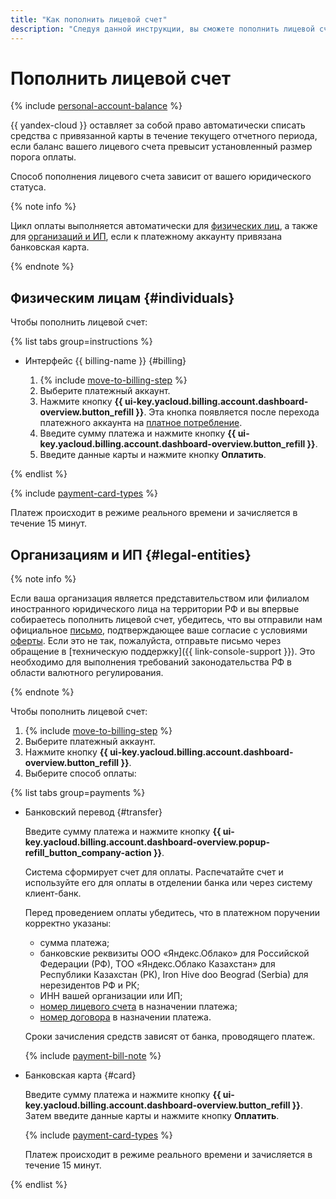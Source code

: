 ```yaml
---
title: "Как пополнить лицевой счет"
description: "Следуя данной инструкции, вы сможете пополнить лицевой счет."
---
```


# Пополнить лицевой счет

{% include [personal-account-balance](../_includes/personal-account-balance.md) %}

{{ yandex-cloud }} оставляет за собой право автоматически списать средства с привязанной карты в течение текущего отчетного периода, если баланс вашего лицевого счета превысит установленный размер порога оплаты.

Способ пополнения лицевого счета зависит от вашего юридического статуса.

{% note info %}

Цикл оплаты выполняется автоматически для [физических лиц](../payment/billing-cycle-individual.md), а также для [организаций и ИП](../payment/billing-cycle-business.md), если к платежному аккаунту привязана банковская карта.

{% endnote %}

## Физическим лицам {#individuals}

Чтобы пополнить лицевой счет:

{% list tabs group=instructions %}

- Интерфейс {{ billing-name }} {#billing}

  1. {% include [move-to-billing-step](../_includes/move-to-billing-step.md) %}
  1. Выберите платежный аккаунт.
  1. Нажмите кнопку **{{ ui-key.yacloud.billing.account.dashboard-overview.button_refill }}**. Эта кнопка появляется после перехода платежного аккаунта на [платное потребление](../../getting-started/free-trial/concepts/upgrade-to-paid.md).
  1. Введите сумму платежа и нажмите кнопку **{{ ui-key.yacloud.billing.account.dashboard-overview.button_refill }}**.
  1. Введите данные карты и нажмите кнопку **Оплатить**.

{% endlist %}

{% include [payment-card-types](../../_includes/billing/payment-card-types.md) %}

Платеж происходит в режиме реального времени и зачисляется в течение 15 минут.

## Организациям и ИП {#legal-entities}


{% note info %}

Если ваша организация является представительством или филиалом иностранного юридического лица на территории РФ и вы впервые собираетесь пополнить лицевой счет, убедитесь, что вы отправили нам официальное [письмо](https://storage.yandexcloud.net/doc-files/offer-agreement.docx), подтверждающее ваше согласие с условиями [оферты](https://yandex.ru/legal/cloud_oferta/). Если это не так, пожалуйста, отправьте письмо через обращение в [техническую поддержку]({{ link-console-support }}). Это необходимо для выполнения требований законодательства РФ в области валютного регулирования.

{% endnote %}


Чтобы пополнить лицевой счет:

1. {% include [move-to-billing-step](../_includes/move-to-billing-step.md) %}
1. Выберите платежный аккаунт.
1. Нажмите кнопку **{{ ui-key.yacloud.billing.account.dashboard-overview.button_refill }}**.
1. Выберите способ оплаты:

  {% list tabs group=payments %}

   - Банковский перевод {#transfer}

     Введите сумму платежа и нажмите кнопку **{{ ui-key.yacloud.billing.account.dashboard-overview.popup-refill_button_company-action }}**.

     Система сформирует счет для оплаты. Распечатайте счет и используйте его для оплаты в отделении банка или через систему клиент-банк.

     Перед проведением оплаты убедитесь, что в платежном поручении корректно указаны:
     * сумма платежа;
     * банковские реквизиты ООО «Яндекс.Облако» для Российской Федерации (РФ), ТОО «Яндекс.Облако Казахстан» для Республики Казахстан (РК), Iron Hive doo Beograd (Serbia) для нерезидентов РФ и РК;
     * ИНН вашей организации или ИП;
     * [номер лицевого счета](../concepts/personal-account.md#id) в назначении платежа;
     * [номер договора](../concepts/contract.md) в назначении платежа.

     Сроки зачисления средств зависят от банка, проводящего платеж.

     {% include [payment-bill-note](../_includes/payment-bill-note.md) %}

  - Банковская карта {#card}

    Введите сумму платежа и нажмите кнопку **{{ ui-key.yacloud.billing.account.dashboard-overview.button_refill }}**. Затем введите данные карты и нажмите кнопку **Оплатить**.

    {% include [payment-card-types](../../_includes/billing/payment-card-types.md) %}

    Платеж происходит в режиме реального времени и зачисляется в течение 15 минут.

   {% endlist %}
